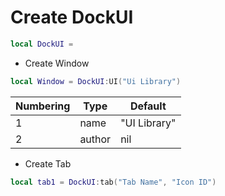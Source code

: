 # Create DockUI
```lua
local DockUI = 
```

- Create Window
```lua
local Window = DockUI:UI("Ui Library")
```


| Numbering | Type    | Default                           |
|-----------|---------|-----------------------------------|
| 1         | name    | "UI Library"                      |
| 2         | author  | nil                               |

- Create Tab
```lua
local tab1 = DockUI:tab("Tab Name", "Icon ID")
```
